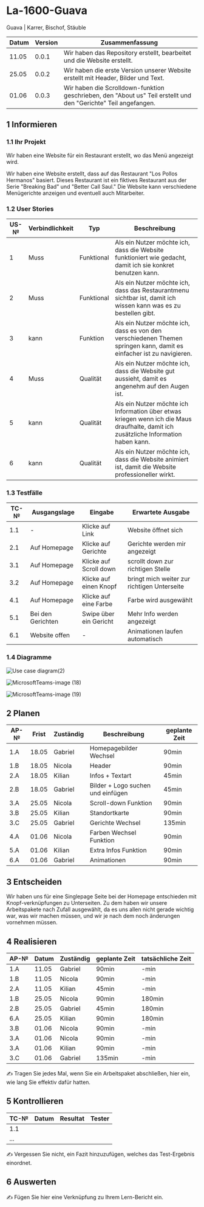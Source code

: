 # La-1600-Guava


Guava | Karrer, Bischof, Stäuble

| Datum | Version | Zusammenfassung                                              |
| ----- | ------- | ------------------------------------------------------------ |
| 11.05 | 0.0.1   | Wir haben das Repository erstellt, bearbeitet und die Website erstellt. |
| 25.05 | 0.0.2   | Wir haben die erste Version unserer Website erstellt mit Header, Bilder und Text. |
| 01.06 | 0.0.3   | Wir haben die Scrolldown-funktion geschrieben, den "About us" Teil erstellt und den "Gerichte" Teil angefangen. |

## 1 Informieren

### 1.1 Ihr Projekt

Wir haben eine Website für ein Restaurant erstellt, wo das Menü angezeigt wird.

Wir haben eine Website erstellt, dass auf das Restaurant "Los Pollos Hermanos" basiert. Dieses Restaurant ist ein fiktives Restaurant aus der Serie "Breaking Bad" und "Better Call Saul." Die Website kann verschiedene Menügerichte anzeigen und eventuell auch Mitarbeiter.

### 1.2 User Stories

| US-№ | Verbindlichkeit | Typ | Beschreibung                       |
| ---- | --------------- | ---- | ---------------------------------- |
|1| Muss |Funktional| Als ein Nutzer möchte ich, dass die Website funktioniert wie gedacht, damit ich sie konkret benutzen kann. |
|2|Muss|Funktional| Als ein Nutzer möchte ich, dass das Restaurantmenu sichtbar ist, damit ich wissen kann was es zu bestellen gibt. |
|3|kann|Funktion| Als ein Nutzer möchte ich, dass es von den verschiedenen Themen springen kann, damit es einfacher ist zu navigieren. |
|4|Muss|Qualität| Als ein Nutzer möchte ich, dass die Website gut aussieht, damit es angenehm auf den Augen ist. |
|5|kann|Qualität| Als ein Nutzer möchte ich Information über etwas kriegen wenn ich die Maus draufhalte, damit ich zusätzliche Information haben kann.|
|6|kann|Qualität| Als ein Nutzer möchte ich, dass die Website animiert ist, damit die Website professioneller wirkt. |



### 1.3 Testfälle

| TC-№ | Ausgangslage | Eingabe | Erwartete Ausgabe |
| ---- | ------------ | ------- | ----------------- |
| 1.1 | - | Klicke auf Link | Website öffnet sich |
| 2.1 | Auf Homepage | Klicke auf Gerichte | Gerichte werden mir angezeigt |
| 3.1 | Auf Homepage | Klicke auf Scroll down | scrollt down zur richtigen Stelle |
| 3.2 | Auf Homepage | Klicke auf einen Knopf | bringt mich weiter zur richtigen Unterseite |
| 4.1 | Auf Homepage | Klicke auf eine Farbe | Farbe wird ausgewählt |
| 5.1 | Bei den Gerichten | Swipe über ein Gericht | Mehr Info werden angezeigt |
| 6.1 | Website offen | - | Animationen laufen automatisch |


### 1.4 Diagramme
![Use case diagram(2)](https://github.com/HeliumxD/La-1600-Guava/assets/111046337/a3e36b47-bbb3-4156-8e71-7ea6f75e4167)

![MicrosoftTeams-image (18)](https://github.com/HeliumxD/La-1600-Guava/assets/111046337/448942b5-87b4-4290-acbe-d305eb267c71)

![MicrosoftTeams-image (19)](https://github.com/HeliumxD/La-1600-Guava/assets/111046337/293497eb-5e12-45df-99b3-2053c57dbdf0)


## 2 Planen

| AP-№ | Frist | Zuständig | Beschreibung | geplante Zeit |
| ---- | ----- | --------- | ------------ | ------------- |
| 1.A  | 18.05 | Gabriel | Homepagebilder Wechsel | 90min |
| 1.B  | 18.05 | Nicola | Header | 90min |
| 2.A  | 18.05 | Kilian | Infos + Textart | 45min |
| 2.B  | 18.05 | Gabriel | Bilder + Logo suchen und einfügen| 45min |
| 3.A  | 25.05 | Nicola | Scroll-down Funktion | 90min |
| 3.B  | 25.05 | Kilian | Standortkarte | 90min |
| 3.C  | 25.05 | Gabriel | Gerichte Wechsel | 135min |
| 4.A  | 01.06| Nicola | Farben Wechsel Funktion | 90min |
| 5.A  | 01.06 | Kilian | Extra Infos Funktion | 90min |
| 6.A  | 01.06 | Gabriel | Animationen | 90min |


## 3 Entscheiden

Wir haben uns für eine Singlepage Seite bei der Homepage entschieden mit Knopf-verknüpfungen zu Unterseiten. Zu dem haben wir unsere Arbeitspakete nach Zufall ausgewählt, da es uns allen nicht gerade wichtig war, was wir machen müssen, und wir je nach dem noch änderungen vornehmen müssen.

## 4 Realisieren

| AP-№ | Datum | Zuständig | geplante Zeit | tatsächliche Zeit |
| ---- | ----- | --------- | ------------- | ----------------- |
| 1.A  | 11.05 | Gabriel | 90min | -min |
| 1.B  | 11.05 | Nicola | 90min | -min |
| 2.A  | 11.05 | Kilian | 45min | -min |
| 1.B  | 25.05 | Nicola | 90min | 180min |
| 2.B  | 25.05 | Gabriel | 45min | 180min |
| 6.A  | 25.05 | Kilian | 90min | 180min |
| 3.B  | 01.06 | Nicola | 90min | -min |
| 3.A  | 01.06 | Nicola | 90min | -min |
| 3.A  | 01.06 | Kilian | 90min | -min |
| 3.C  | 01.06 | Gabriel | 135min | -min |



✍️ Tragen Sie jedes Mal, wenn Sie ein Arbeitspaket abschließen, hier ein, wie lang Sie effektiv dafür hatten.

## 5 Kontrollieren

| TC-№ | Datum | Resultat | Tester |
| ---- | ----- | -------- | ------ |
| 1.1  |       |          |        |
| ...  |       |          |        |

✍️ Vergessen Sie nicht, ein Fazit hinzuzufügen, welches das Test-Ergebnis einordnet.

## 6 Auswerten

✍️ Fügen Sie hier eine Verknüpfung zu Ihrem Lern-Bericht ein.
